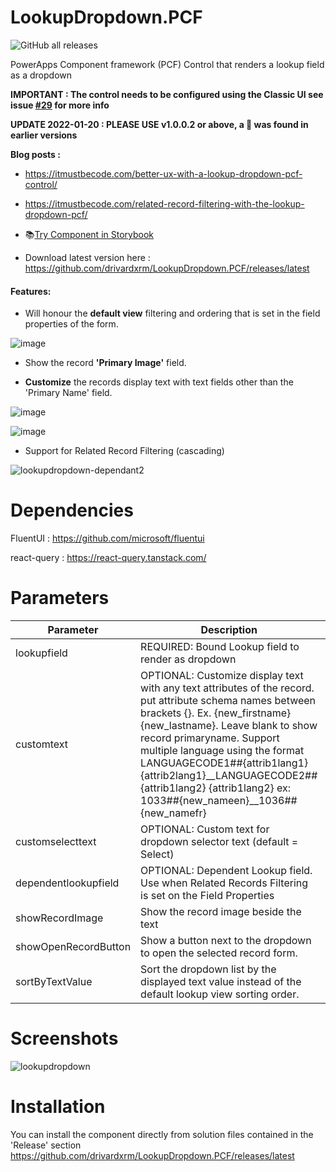 # LookupDropdown.PCF 
![GitHub all releases](https://img.shields.io/github/downloads/drivardxrm/LookupDropdown.PCF/total)

 PowerApps Component framework (PCF) Control that renders a lookup field as a dropdown
 
**IMPORTANT : The control needs to be configured using the Classic UI see issue [#29](https://github.com/drivardxrm/LookupDropdown.PCF/issues/29) for more info**

**UPDATE 2022-01-20 : PLEASE USE v1.0.0.2 or above, a 🐛 was found in earlier versions**

 
**Blog posts :** 
 * https://itmustbecode.com/better-ux-with-a-lookup-dropdown-pcf-control/
 * https://itmustbecode.com/related-record-filtering-with-the-lookup-dropdown-pcf/
 
 
 * 📚[Try Component in Storybook](https://drivardxrm.github.io/LookupDropdown.PCF/)
 * Download latest version here : https://github.com/drivardxrm/LookupDropdown.PCF/releases/latest

#### Features:

* Will honour the **default view** filtering and ordering that is set in the field properties of the form.

![image](https://user-images.githubusercontent.com/38399134/147574119-8022ced0-ef53-42b5-806b-dadbdc7cc7e8.png)


* Show the record **'Primary Image'** field.

* **Customize** the records display text with text fields other than the 'Primary Name' field.

![image](https://user-images.githubusercontent.com/38399134/147574893-f2f5b658-6400-4e58-a854-7160428fe8dd.png)


![image](https://user-images.githubusercontent.com/38399134/147574921-388d1e41-3873-4a03-aa8d-9e64a103621f.png)

* Support for Related Record Filtering (cascading)


![lookupdropdown-dependant2](https://user-images.githubusercontent.com/38399134/153111779-cceb0486-65f3-45b8-a12a-6bc5414b9d21.gif)



# Dependencies
FluentUI : https://github.com/microsoft/fluentui

react-query : https://react-query.tanstack.com/

# Parameters
| Parameter         | Description                                                                                  | Default     |
|-------------------|----------------------------------------------------------------------------------------------|----------   |
| lookupfield  | REQUIRED: Bound Lookup field to render as dropdown                             |             |
| customtext  | OPTIONAL: Customize display text with any text attributes of the record. put attribute schema names between brackets {}. Ex. {new_firstname} {new_lastname}. Leave blank to show record primaryname. Support multiple language using the format LANGUAGECODE1##{attrib1lang1} {attrib2lang1}__LANGUAGECODE2##{attrib1lang2} {attrib1lang2} ex: 1033##{new_nameen}__1036##{new_namefr} |             |
| customselecttext    | OPTIONAL: Custom text for dropdown selector text (default = Select)    | |
| dependentlookupfield | OPTIONAL: Dependent Lookup field. Use when Related Records Filtering is set on the Field Properties    | |
| showRecordImage   | Show the record image beside the text | false  |
| showOpenRecordButton | Show a button next to the dropdown to open the selected record form.|  false    |
| sortByTextValue | Sort the dropdown list by the displayed text value instead of the default lookup view sorting order.|  false    |

# Screenshots

![lookupdropdown](https://user-images.githubusercontent.com/38399134/147582453-e507d7ab-d83d-476e-96af-d48a85d495c1.gif)


# Installation
You can install the component directly from solution files contained in the 'Release' section
https://github.com/drivardxrm/LookupDropdown.PCF/releases/latest
